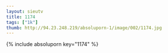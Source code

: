 ```yaml
--- 
layout: sieutv
title: 1174
tags: ["1k"]
thumb: http://94.23.248.219/absoluporn-1/image/002/1174.jpg
---
```

{% include absoluporn key="1174" %} 
